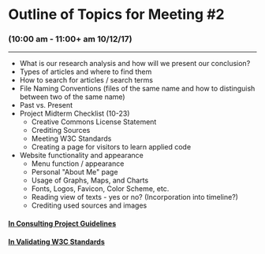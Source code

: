 # Outline of Topics for Meeting #2
### (10:00 am - 11:00+ am 10/12/17)
***

- What is our research analysis and how will we present our conclusion?
- Types of articles and where to find them
- How to search for articles / search terms
- File Naming Conventions (files of the same name and how to distinguish between two of the same name)
- Past vs. Present
- Project Midterm Checklist (10-23)
  - Creative Commons License Statement
  - Crediting Sources
  - Meeting W3C Standards
  - Creating a page for visitors to learn applied code
- Website functionality and appearance
  - Menu function / appearance
  - Personal "About Me" page
  - Usage of Graphs, Maps, and Charts
  - Fonts, Logos, Favicon, Color Scheme, etc.
  - Reading view of texts - yes or no? (Incorporation into timeline?)
  - Crediting used sources and images

#### [In Consulting Project Guidelines](http://dh.newtfire.org/projectGuide.html)
#### [In Validating W3C Standards](https://validator.w3.org/nu/?showsource=yes&showoutline=yes&showimagereport=yes&useragent=Validator.nu%2FLV+http%3A%2F%2Fvalidator.w3.org%2Fservices&acceptlanguage=&doc=http%3A%2F%2Fwarofcurrents.newtfire.org%2F)
